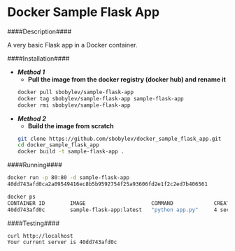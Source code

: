 # Docker Sample Flask App

####Description####

A very basic Flask app in a Docker container. 

####Installation####

* ***Method 1***
  *  **Pull the image from the docker registry (docker hub) and rename it**
  ```bash
  docker pull sbobylev/sample-flask-app
  docker tag sbobylev/sample-flask-app sample-flask-app
  docker rmi sbobylev/sample-flask-app
  ```
* ***Method 2*** 
  * **Build the image from scratch**
  ```bash
  git clone https://github.com/sbobylev/docker_sample_flask_app.git
  cd docker_sample_flask_app
  docker build -t sample-flask-app .
  ```

####Running####

```bash
docker run -p 80:80 -d sample-flask-app
40dd743afd0ca2a09549416ec8b5b9592754f25a93606fd2e1f2c2ed7b406561

docker ps
CONTAINER ID        IMAGE                     COMMAND             CREATED             STATUS              PORTS                NAMES
40dd743afd0c        sample-flask-app:latest   "python app.py"     4 seconds ago       Up 3 seconds        0.0.0.0:80->80/tcp   jolly_wilson
```

####Testing####

```bash
curl http://localhost
Your current server is 40dd743afd0c
```
